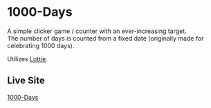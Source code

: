 # 1000-Days  
A simple clicker game / counter with an ever-increasing target.  
The number of days is counted from a fixed date (originally made for celebrating 1000 days).  

Utilizes [Lottie](https://lottiefiles.com).

## Live Site  
[1000-Days](https://liadbr2.github.io/1000-Days/)
